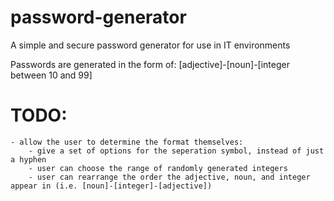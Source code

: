 # password-generator

A simple and secure password generator for use in IT environments

Passwords are generated in the form of: [adjective]-[noun]-[integer between 10 and 99]

# TODO:
    - allow the user to determine the format themselves:
        - give a set of options for the seperation symbol, instead of just a hyphen
        - user can choose the range of randomly generated integers
        - user can rearrange the order the adjective, noun, and integer appear in (i.e. [noun]-[integer]-[adjective])